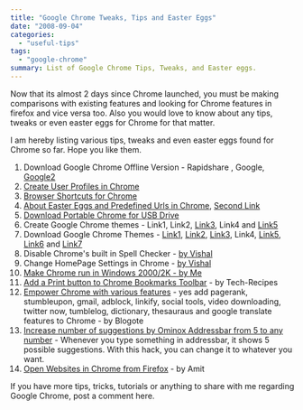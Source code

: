 ```yaml
---
title: "Google Chrome Tweaks, Tips and Easter Eggs"
date: "2008-09-04"
categories: 
  - "useful-tips"
tags: 
  - "google-chrome"
summary: List of Google Chrome Tips, Tweaks, and Easter eggs.
---
```


Now that its almost 2 days since Chrome launched, you must be making comparisons with existing features and looking for Chrome features in firefox and vice versa too. Also you would love to know about any tips, tweaks or even easter eggs for Chrome for that matter.

I am hereby listing various tips, tweaks and even easter eggs found for Chrome so far. Hope you like them.

1. Download Google Chrome Offline Version - Rapidshare , Google, [Google2](https://dl.google.com/chrome/install/154.23/chrome_installer.exe)
2. [Create User Profiles in Chrome](https://www.labnol.org/software/create-family-profiles-in-google-chrome/4394/)
3. [Browser Shortcuts for Chrome](https://www.thewwwblog.com/google-chrome-browser-keyboard-shortcuts.html)
4. [About Easter Eggs and Predefined Urls in Chrome](https://lifehacker.com/5045164/google-chromes-full-list-of-special-about-pages), [Second Link](https://www.askvg.com/list-of-all-secret-about-pages-and-hidden-easter-egg-in-google-chrome-browser/)
5. [Download Portable Chrome for USB Drive](https://translate.google.co.in/translate?hl=en&sl=de&u=https://stadt-bremerhaven.de/2008/09/03/portable-chrome-021510/)
6. Create Google Chrome themes - Link1, Link2, [Link3](https://chromestuff.blogspot.com/2008/09/how-to-create-new-google-chrome-theme_04.html), Link4 and [Link5](https://www.askvg.com/how-to-create-and-install-your-own-custom-themes-in-google-chrome/)
7. Download Google Chrome Themes - [Link1](https://chromestuff.blogspot.com/2008/09/first-three-coloured-themes.html), [Link2](https://thorny23.deviantart.com/art/Google-Chrome-MacV1-0-Theme-96948444), [Link3](https://www.freechromethemes.com/), Link4, [Link5](https://manhog.deviantart.com/art/Google-Chrome-theme-ZOMBRE-97039080), [Link6](https://manhog.deviantart.com/art/Google-Chrome-ZOMBRE-dark-97057783) and [Link7](https://devrexster.deviantart.com/art/Pitchblack-Chrome-theme-96888084)
8. Disable Chrome's built in Spell Checker - [by Vishal](https://www.askvg.com/how-to-disable-google-chrome-built-in-spell-checker/)
9. Change HomePage Settings in Chrome - [by Vishal](https://www.askvg.com/how-to-change-homepage-settings-in-google-chrome/)
10. [Make Chrome run in Windows 2000/2K - by Me](https://nspeaks.com/google-chrome-on-windows-2000-works-with-my-method/)
11. [Add a Print button to Chrome Bookmarks Toolbar](https://www.tech-recipes.com/internet/google/google_chrome_add_print_button/) - by Tech-Recipes
12. [Empower Chrome with various features](https://blogote.com/resources/google-chrome-with-firefox-addon/634/) - yes add pagerank, stumbleupon, gmail, adblock, linkify, social tools, video downloading, twitter now, tumblelog, dictionary, thesauraus and google translate features to Chrome - by Blogote
13. [Increase number of suggestions by Ominox Addressbar from 5 to any number](https://www.howtogeek.com/howto/the-geek-blog/increase-google-chromes-omnibox-popup-suggestion-count-with-an-undocumented-switch/) - Whenever you type something in addressbar, it shows 5 possible suggestions. With this hack, you can change it to whatever you want.
14. [Open Websites in Chrome from Firefox](https://www.labnol.org/internet/open-firefox-websites-in-google-chrome/4422/) - by Amit

If you have more tips, tricks, tutorials or anything to share with me regarding Google Chrome, post a comment here.
